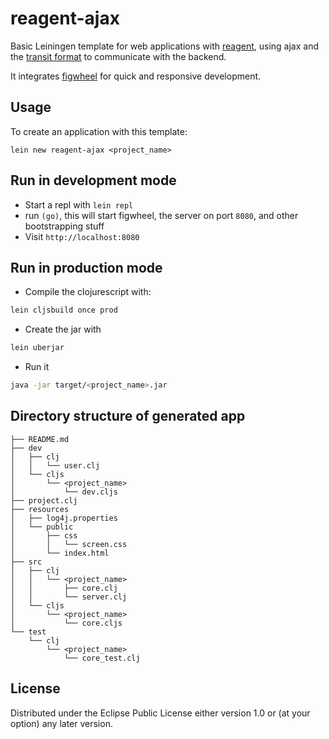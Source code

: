 # reagent-ajax

Basic Leiningen template for web applications with
[reagent](https://github.com/reagent-project/reagent), using ajax and the
[transit format](https://github.com/cognitect/transit-clj) to
communicate with the backend.

It integrates [figwheel](https://github.com/bhauman/lein-figwheel) for quick and responsive development.

## Usage

To create an application with this template:

```
lein new reagent-ajax <project_name>
```

## Run in development mode

- Start a repl with `lein repl`
- run `(go)`, this will start figwheel, the server on port `8080`, and other bootstrapping stuff
- Visit `http://localhost:8080`

## Run in production mode
- Compile the clojurescript with:

```bash
lein cljsbuild once prod
```

- Create the jar with

```bash
lein uberjar
```

- Run it

```bash
java -jar target/<project_name>.jar
```

## Directory structure of generated app

```
├── README.md
├── dev
│   ├── clj
│   │   └── user.clj
│   └── cljs
│       └── <project_name>
│           └── dev.cljs
├── project.clj
├── resources
│   ├── log4j.properties
│   └── public
│       ├── css
│       │   └── screen.css
│       └── index.html
├── src
│   ├── clj
│   │   └── <project_name>
│   │       ├── core.clj
│   │       └── server.clj
│   └── cljs
│       └── <project_name>
│           └── core.cljs
└── test
    └── clj
        └── <project_name>
            └── core_test.clj
```

## License

Distributed under the Eclipse Public License either version 1.0 or (at
your option) any later version.
